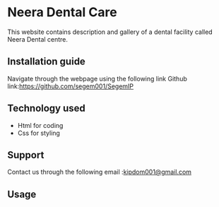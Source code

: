 # Neera Dental Care
This website contains description and gallery of a dental facility called Neera Dental centre.
## Installation guide
Navigate through the webpage using the following link
Github link:https://github.com/segem001/SegemIP
## Technology used
* Html for coding 
* Css for styling
## Support
 Contact us through the following email :kipdom001@gmail.com

## Usage

 
